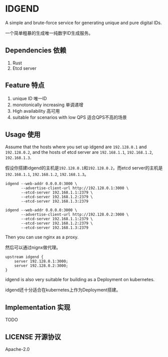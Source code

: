 # IDGEND

A simple and brute-force service for generating unique and pure digital IDs.

一个简单粗暴的生成唯一纯数字ID生成服务。

## Dependencies 依赖

1. Rust
2. Etcd server

## Feature 特点

1. unique ID 唯一ID
2. monotonically increasing 单调递增
3. High availability 高可用
4. suitable for scenarios with low QPS 适合QPS不高的场景

## Usage 使用

Assume that the hosts where you set up idgend are `192.128.0.1` and `192.128.0.2`, and the hosts of etcd server are `192.168.1.1`, `192.168.1.2`, `192.168.1.3`.

假设你搭建idgend的主机是`192.128.0.1`和`192.128.0.2`，而etcd server的主机是`192.168.1.1`, `192.168.1.2`, `192.168.1.3`。

```shell
idgend --web-addr 0.0.0.0:3000 \
       --advertise-client-url http://192.128.0.1:3000 \
       --etcd-server 192.168.1.1:2379 \
       --etcd-server 192.168.1.2:2379 \
       --etcd-server 192.168.1.3:2379
```

```shell
idgend --web-addr 0.0.0.0:3000 \
       --advertise-client-url http://192.128.0.2:3000 \
       --etcd-server 192.168.1.1:2379 \
       --etcd-server 192.168.1.2:2379 \
       --etcd-server 192.168.1.3:2379
```

Then you can use nginx as a proxy.

然后可以通过nignx做代理。

```nginx
upstream idgend { 
    server 192.128.0.1:3000;
    server 192.128.0.2:3000;
}
```

idgend is also very suitable for building as a Deployment on kubernetes.

idgend还十分适合在kubernetes上作为Deployment搭建。

## Implementation 实现

TODO

## LICENSE 开源协议

Apache-2.0
